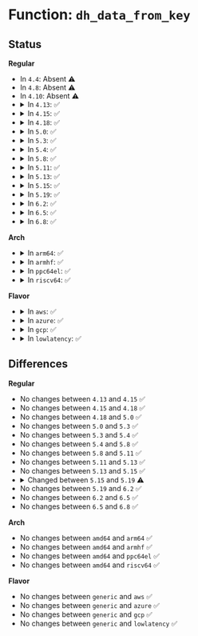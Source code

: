 # Function: <code>dh_data_from_key</code>

## Status
<b>Regular</b>
<ul>
<li>
In <code>4.4</code>: Absent ⚠️
</li>
<li>
In <code>4.8</code>: Absent ⚠️
</li>
<li>
In <code>4.10</code>: Absent ⚠️
</li>
<li>
<details>
<summary>In <code>4.13</code>: ✅</summary>

```c
ssize_t dh_data_from_key(key_serial_t keyid, void **data);
```

**Collision:** Unique Static

**Inline:** No

**Transformation:** False

**Instances:**

```
In security/keys/dh.c (ffffffff81395bf0)
Location: security/keys/dh.c:21
Inline: False
Direct callers:
  - security/keys/dh.c:__keyctl_dh_compute
  - security/keys/dh.c:__keyctl_dh_compute
  - security/keys/dh.c:__keyctl_dh_compute
  - security/keys/dh.c:__keyctl_dh_compute
```
**Symbols:**

```
ffffffff81395bf0-ffffffff81395c9c: dh_data_from_key (STB_LOCAL)
```
</details>
</li>
<li>
<details>
<summary>In <code>4.15</code>: ✅</summary>

```c
ssize_t dh_data_from_key(key_serial_t keyid, void **data);
```

**Collision:** Unique Static

**Inline:** No

**Transformation:** False

**Instances:**

```
In security/keys/dh.c (ffffffff813bb370)
Location: security/keys/dh.c:21
Inline: False
Direct callers:
  - security/keys/dh.c:__keyctl_dh_compute
  - security/keys/dh.c:__keyctl_dh_compute
  - security/keys/dh.c:__keyctl_dh_compute
  - security/keys/dh.c:__keyctl_dh_compute
```
**Symbols:**

```
ffffffff813bb370-ffffffff813bb41c: dh_data_from_key (STB_LOCAL)
```
</details>
</li>
<li>
<details>
<summary>In <code>4.18</code>: ✅</summary>

```c
ssize_t dh_data_from_key(key_serial_t keyid, void **data);
```

**Collision:** Unique Static

**Inline:** No

**Transformation:** False

**Instances:**

```
In security/keys/dh.c (ffffffff813ec170)
Location: security/keys/dh.c:21
Inline: False
Direct callers:
  - security/keys/dh.c:__keyctl_dh_compute
  - security/keys/dh.c:__keyctl_dh_compute
  - security/keys/dh.c:__keyctl_dh_compute
  - security/keys/dh.c:__keyctl_dh_compute
```
**Symbols:**

```
ffffffff813ec170-ffffffff813ec221: dh_data_from_key (STB_LOCAL)
```
</details>
</li>
<li>
<details>
<summary>In <code>5.0</code>: ✅</summary>

```c
ssize_t dh_data_from_key(key_serial_t keyid, void **data);
```

**Collision:** Unique Static

**Inline:** No

**Transformation:** False

**Instances:**

```
In security/keys/dh.c (ffffffff81406d70)
Location: security/keys/dh.c:21
Inline: False
Direct callers:
  - security/keys/dh.c:__keyctl_dh_compute
  - security/keys/dh.c:__keyctl_dh_compute
  - security/keys/dh.c:__keyctl_dh_compute
  - security/keys/dh.c:__keyctl_dh_compute
```
**Symbols:**

```
ffffffff81406d70-ffffffff81406e21: dh_data_from_key (STB_LOCAL)
```
</details>
</li>
<li>
<details>
<summary>In <code>5.3</code>: ✅</summary>

```c
ssize_t dh_data_from_key(key_serial_t keyid, void **data);
```

**Collision:** Unique Static

**Inline:** No

**Transformation:** False

**Instances:**

```
In security/keys/dh.c (ffffffff81433f00)
Location: security/keys/dh.c:17
Inline: False
Direct callers:
  - security/keys/dh.c:__keyctl_dh_compute
  - security/keys/dh.c:__keyctl_dh_compute
  - security/keys/dh.c:__keyctl_dh_compute
  - security/keys/dh.c:__keyctl_dh_compute
```
**Symbols:**

```
ffffffff81433f00-ffffffff81433fc6: dh_data_from_key (STB_LOCAL)
```
</details>
</li>
<li>
<details>
<summary>In <code>5.4</code>: ✅</summary>

```c
ssize_t dh_data_from_key(key_serial_t keyid, void **data);
```

**Collision:** Unique Static

**Inline:** No

**Transformation:** False

**Instances:**

```
In security/keys/dh.c (ffffffff8144dc70)
Location: security/keys/dh.c:17
Inline: False
Direct callers:
  - security/keys/dh.c:__keyctl_dh_compute
  - security/keys/dh.c:__keyctl_dh_compute
  - security/keys/dh.c:__keyctl_dh_compute
  - security/keys/dh.c:__keyctl_dh_compute
```
**Symbols:**

```
ffffffff8144dc70-ffffffff8144dd36: dh_data_from_key (STB_LOCAL)
```
</details>
</li>
<li>
<details>
<summary>In <code>5.8</code>: ✅</summary>

```c
ssize_t dh_data_from_key(key_serial_t keyid, void **data);
```

**Collision:** Unique Static

**Inline:** No

**Transformation:** False

**Instances:**

```
In security/keys/dh.c (ffffffff8149fc90)
Location: security/keys/dh.c:17
Inline: False
Direct callers:
  - security/keys/dh.c:__keyctl_dh_compute
  - security/keys/dh.c:__keyctl_dh_compute
  - security/keys/dh.c:__keyctl_dh_compute
```
**Symbols:**

```
ffffffff8149fc90-ffffffff8149fd56: dh_data_from_key (STB_LOCAL)
```
</details>
</li>
<li>
<details>
<summary>In <code>5.11</code>: ✅</summary>

```c
ssize_t dh_data_from_key(key_serial_t keyid, void **data);
```

**Collision:** Unique Static

**Inline:** No

**Transformation:** False

**Instances:**

```
In security/keys/dh.c (ffffffff814bd6a0)
Location: security/keys/dh.c:17
Inline: False
Direct callers:
  - security/keys/dh.c:__keyctl_dh_compute
  - security/keys/dh.c:__keyctl_dh_compute
  - security/keys/dh.c:__keyctl_dh_compute
```
**Symbols:**

```
ffffffff814bd6a0-ffffffff814bd766: dh_data_from_key (STB_LOCAL)
```
</details>
</li>
<li>
<details>
<summary>In <code>5.13</code>: ✅</summary>

```c
ssize_t dh_data_from_key(key_serial_t keyid, void **data);
```

**Collision:** Unique Static

**Inline:** No

**Transformation:** False

**Instances:**

```
In security/keys/dh.c (ffffffff814c3510)
Location: security/keys/dh.c:17
Inline: False
Direct callers:
  - security/keys/dh.c:__keyctl_dh_compute
  - security/keys/dh.c:__keyctl_dh_compute
  - security/keys/dh.c:__keyctl_dh_compute
```
**Symbols:**

```
ffffffff814c3510-ffffffff814c35d6: dh_data_from_key (STB_LOCAL)
```
</details>
</li>
<li>
<details>
<summary>In <code>5.15</code>: ✅</summary>

```c
ssize_t dh_data_from_key(key_serial_t keyid, void **data);
```

**Collision:** Unique Static

**Inline:** No

**Transformation:** False

**Instances:**

```
In security/keys/dh.c (ffffffff8151bf00)
Location: security/keys/dh.c:17
Inline: False
Direct callers:
  - security/keys/dh.c:__keyctl_dh_compute
  - security/keys/dh.c:__keyctl_dh_compute
  - security/keys/dh.c:__keyctl_dh_compute
```
**Symbols:**

```
ffffffff8151bf00-ffffffff8151bfc6: dh_data_from_key (STB_LOCAL)
```
</details>
</li>
<li>
<details>
<summary>In <code>5.19</code>: ✅</summary>

```c
ssize_t dh_data_from_key(key_serial_t keyid, const void **data);
```

**Collision:** Unique Static

**Inline:** No

**Transformation:** False

**Instances:**

```
In security/keys/dh.c (ffffffff815af0f0)
Location: security/keys/dh.c:18
Inline: False
Direct callers:
  - security/keys/dh.c:__keyctl_dh_compute
  - security/keys/dh.c:__keyctl_dh_compute
  - security/keys/dh.c:__keyctl_dh_compute
  - security/keys/dh.c:__keyctl_dh_compute
```
**Symbols:**

```
ffffffff815af0f0-ffffffff815af1c8: dh_data_from_key (STB_LOCAL)
```
</details>
</li>
<li>
<details>
<summary>In <code>6.2</code>: ✅</summary>

```c
ssize_t dh_data_from_key(key_serial_t keyid, const void **data);
```

**Collision:** Unique Static

**Inline:** No

**Transformation:** False

**Instances:**

```
In security/keys/dh.c (ffffffff816598e0)
Location: security/keys/dh.c:18
Inline: False
Direct callers:
  - security/keys/dh.c:__keyctl_dh_compute
  - security/keys/dh.c:__keyctl_dh_compute
  - security/keys/dh.c:__keyctl_dh_compute
  - security/keys/dh.c:__keyctl_dh_compute
```
**Symbols:**

```
ffffffff816598e0-ffffffff816599b8: dh_data_from_key (STB_LOCAL)
```
</details>
</li>
<li>
<details>
<summary>In <code>6.5</code>: ✅</summary>

```c
ssize_t dh_data_from_key(key_serial_t keyid, const void **data);
```

**Collision:** Unique Static

**Inline:** No

**Transformation:** False

**Instances:**

```
In security/keys/dh.c (ffffffff81692140)
Location: security/keys/dh.c:18
Inline: False
Direct callers:
  - security/keys/dh.c:__keyctl_dh_compute
  - security/keys/dh.c:__keyctl_dh_compute
  - security/keys/dh.c:__keyctl_dh_compute
  - security/keys/dh.c:__keyctl_dh_compute
```
**Symbols:**

```
ffffffff81692140-ffffffff81692218: dh_data_from_key (STB_LOCAL)
```
</details>
</li>
<li>
<details>
<summary>In <code>6.8</code>: ✅</summary>

```c
ssize_t dh_data_from_key(key_serial_t keyid, const void **data);
```

**Collision:** Unique Static

**Inline:** No

**Transformation:** False

**Instances:**

```
In security/keys/dh.c (ffffffff816ce710)
Location: security/keys/dh.c:18
Inline: False
Direct callers:
  - security/keys/dh.c:__keyctl_dh_compute
  - security/keys/dh.c:__keyctl_dh_compute
  - security/keys/dh.c:__keyctl_dh_compute
  - security/keys/dh.c:__keyctl_dh_compute
```
**Symbols:**

```
ffffffff816ce710-ffffffff816ce7e8: dh_data_from_key (STB_LOCAL)
```
</details>
</li>
</ul>
<b>Arch</b>
<ul>
<li>
<details>
<summary>In <code>arm64</code>: ✅</summary>

```c
ssize_t dh_data_from_key(key_serial_t keyid, void **data);
```

**Collision:** Unique Static

**Inline:** No

**Transformation:** False

**Instances:**

```
In security/keys/dh.c (ffff800010537de0)
Location: security/keys/dh.c:17
Inline: False
Direct callers:
  - security/keys/dh.c:__keyctl_dh_compute
  - security/keys/dh.c:__keyctl_dh_compute
  - security/keys/dh.c:__keyctl_dh_compute
  - security/keys/dh.c:__keyctl_dh_compute
```
**Symbols:**

```
ffff800010537de0-ffff800010537ec0: dh_data_from_key (STB_LOCAL)
```
</details>
</li>
<li>
<details>
<summary>In <code>armhf</code>: ✅</summary>

```c
ssize_t dh_data_from_key(key_serial_t keyid, void **data);
```

**Collision:** Unique Static

**Inline:** No

**Transformation:** False

**Instances:**

```
In security/keys/dh.c (c06eebf8)
Location: security/keys/dh.c:17
Inline: False
Direct callers:
  - security/keys/dh.c:__keyctl_dh_compute
  - security/keys/dh.c:__keyctl_dh_compute
  - security/keys/dh.c:__keyctl_dh_compute
  - security/keys/dh.c:__keyctl_dh_compute
```
**Symbols:**

```
c06eebf8-c06eecac: dh_data_from_key (STB_LOCAL)
```
</details>
</li>
<li>
<details>
<summary>In <code>ppc64el</code>: ✅</summary>

```c
ssize_t dh_data_from_key(key_serial_t keyid, void **data);
```

**Collision:** Unique Static

**Inline:** No

**Transformation:** False

**Instances:**

```
In security/keys/dh.c (c000000000686f30)
Location: security/keys/dh.c:17
Inline: False
Direct callers:
  - security/keys/dh.c:__keyctl_dh_compute
  - security/keys/dh.c:__keyctl_dh_compute
  - security/keys/dh.c:__keyctl_dh_compute
  - security/keys/dh.c:__keyctl_dh_compute
```
**Symbols:**

```
c000000000686f30-c000000000687058: dh_data_from_key (STB_LOCAL)
```
</details>
</li>
<li>
<details>
<summary>In <code>riscv64</code>: ✅</summary>

```c
ssize_t dh_data_from_key(key_serial_t keyid, void **data);
```

**Collision:** Unique Static

**Inline:** No

**Transformation:** False

**Instances:**

```
In security/keys/dh.c (ffffffe000396f76)
Location: security/keys/dh.c:17
Inline: False
Direct callers:
  - security/keys/dh.c:__keyctl_dh_compute
  - security/keys/dh.c:__keyctl_dh_compute
  - security/keys/dh.c:__keyctl_dh_compute
  - security/keys/dh.c:__keyctl_dh_compute
```
**Symbols:**

```
ffffffe000396f76-ffffffe000397032: dh_data_from_key (STB_LOCAL)
```
</details>
</li>
</ul>
<b>Flavor</b>
<ul>
<li>
<details>
<summary>In <code>aws</code>: ✅</summary>

```c
ssize_t dh_data_from_key(key_serial_t keyid, void **data);
```

**Collision:** Unique Static

**Inline:** No

**Transformation:** False

**Instances:**

```
In security/keys/dh.c (ffffffff81446250)
Location: security/keys/dh.c:17
Inline: False
Direct callers:
  - security/keys/dh.c:__keyctl_dh_compute
  - security/keys/dh.c:__keyctl_dh_compute
  - security/keys/dh.c:__keyctl_dh_compute
  - security/keys/dh.c:__keyctl_dh_compute
```
**Symbols:**

```
ffffffff81446250-ffffffff81446316: dh_data_from_key (STB_LOCAL)
```
</details>
</li>
<li>
<details>
<summary>In <code>azure</code>: ✅</summary>

```c
ssize_t dh_data_from_key(key_serial_t keyid, void **data);
```

**Collision:** Unique Static

**Inline:** No

**Transformation:** False

**Instances:**

```
In security/keys/dh.c (ffffffff81436ca0)
Location: security/keys/dh.c:17
Inline: False
Direct callers:
  - security/keys/dh.c:__keyctl_dh_compute
  - security/keys/dh.c:__keyctl_dh_compute
  - security/keys/dh.c:__keyctl_dh_compute
  - security/keys/dh.c:__keyctl_dh_compute
```
**Symbols:**

```
ffffffff81436ca0-ffffffff81436d66: dh_data_from_key (STB_LOCAL)
```
</details>
</li>
<li>
<details>
<summary>In <code>gcp</code>: ✅</summary>

```c
ssize_t dh_data_from_key(key_serial_t keyid, void **data);
```

**Collision:** Unique Static

**Inline:** No

**Transformation:** False

**Instances:**

```
In security/keys/dh.c (ffffffff814422f0)
Location: security/keys/dh.c:17
Inline: False
Direct callers:
  - security/keys/dh.c:__keyctl_dh_compute
  - security/keys/dh.c:__keyctl_dh_compute
  - security/keys/dh.c:__keyctl_dh_compute
  - security/keys/dh.c:__keyctl_dh_compute
```
**Symbols:**

```
ffffffff814422f0-ffffffff814423b6: dh_data_from_key (STB_LOCAL)
```
</details>
</li>
<li>
<details>
<summary>In <code>lowlatency</code>: ✅</summary>

```c
ssize_t dh_data_from_key(key_serial_t keyid, void **data);
```

**Collision:** Unique Static

**Inline:** No

**Transformation:** False

**Instances:**

```
In security/keys/dh.c (ffffffff81459620)
Location: security/keys/dh.c:17
Inline: False
Direct callers:
  - security/keys/dh.c:__keyctl_dh_compute
  - security/keys/dh.c:__keyctl_dh_compute
  - security/keys/dh.c:__keyctl_dh_compute
  - security/keys/dh.c:__keyctl_dh_compute
```
**Symbols:**

```
ffffffff81459620-ffffffff814596e6: dh_data_from_key (STB_LOCAL)
```
</details>
</li>
</ul>

## Differences
<b>Regular</b>
<ul>
<li>
No changes between <code>4.13</code> and <code>4.15</code> ✅
</li>
<li>
No changes between <code>4.15</code> and <code>4.18</code> ✅
</li>
<li>
No changes between <code>4.18</code> and <code>5.0</code> ✅
</li>
<li>
No changes between <code>5.0</code> and <code>5.3</code> ✅
</li>
<li>
No changes between <code>5.3</code> and <code>5.4</code> ✅
</li>
<li>
No changes between <code>5.4</code> and <code>5.8</code> ✅
</li>
<li>
No changes between <code>5.8</code> and <code>5.11</code> ✅
</li>
<li>
No changes between <code>5.11</code> and <code>5.13</code> ✅
</li>
<li>
No changes between <code>5.13</code> and <code>5.15</code> ✅
</li>
<li>
<details>
<summary>Changed between <code>5.15</code> and <code>5.19</code> ⚠️</summary>
<ul>
<li>
<b>Param type changed. </b>
<code>void **data</code> ➡️ <code>const void **data</code>
</li>
</ul>
</details>
</li>
<li>
No changes between <code>5.19</code> and <code>6.2</code> ✅
</li>
<li>
No changes between <code>6.2</code> and <code>6.5</code> ✅
</li>
<li>
No changes between <code>6.5</code> and <code>6.8</code> ✅
</li>
</ul>
<b>Arch</b>
<ul>
<li>
No changes between <code>amd64</code> and <code>arm64</code> ✅
</li>
<li>
No changes between <code>amd64</code> and <code>armhf</code> ✅
</li>
<li>
No changes between <code>amd64</code> and <code>ppc64el</code> ✅
</li>
<li>
No changes between <code>amd64</code> and <code>riscv64</code> ✅
</li>
</ul>
<b>Flavor</b>
<ul>
<li>
No changes between <code>generic</code> and <code>aws</code> ✅
</li>
<li>
No changes between <code>generic</code> and <code>azure</code> ✅
</li>
<li>
No changes between <code>generic</code> and <code>gcp</code> ✅
</li>
<li>
No changes between <code>generic</code> and <code>lowlatency</code> ✅
</li>
</ul>

